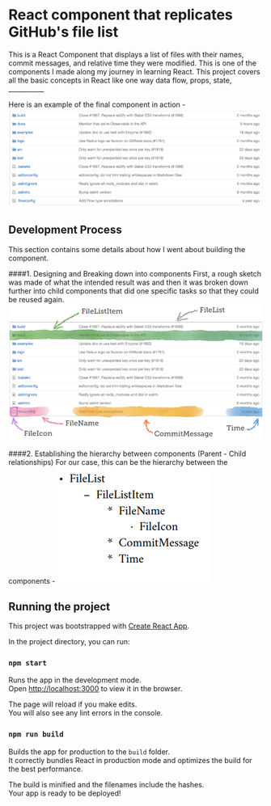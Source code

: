 # React component that replicates GitHub's file list

This is a React Component that displays a list of files with their names, commit messages, and relative time they were modified. This is one of the components I made along my journey in learning React. This project covers all the basic concepts in React like one way data flow, props, state, ___________
 
 Here is an example of the final component in action - 
![](screens/product.png)

## Development Process
This section contains some details about how I went about building the component.

####1. Designing and Breaking down into components
First, a rough sketch was made of what the intended result was and then it was broken down further into child components that did one specific tasks so that they could be reused again. 
![](screens/break-into-components.png) 

####2. Establishing the hierarchy between components (Parent - Child relationships)
For our case, this can be the hierarchy between the components -
![](screens/hierarchy.png) 
## Running the project

This project was bootstrapped with [Create React App](https://github.com/facebook/create-react-app).
    

In the project directory, you can run:

### `npm start`

Runs the app in the development mode.<br>
Open [http://localhost:3000](http://localhost:3000) to view it in the browser.

The page will reload if you make edits.<br>
You will also see any lint errors in the console.

### `npm run build`

Builds the app for production to the `build` folder.<br>
It correctly bundles React in production mode and optimizes the build for the best performance.

The build is minified and the filenames include the hashes.<br>
Your app is ready to be deployed!
